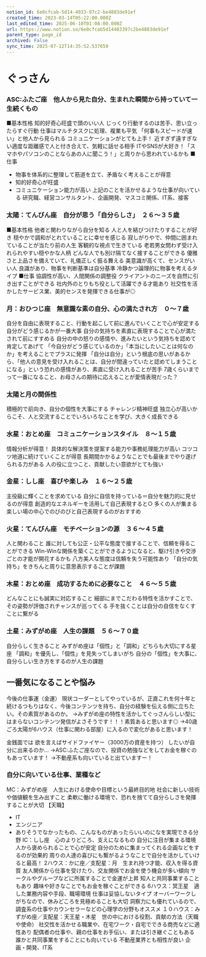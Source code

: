 ```yaml
---
notion_id: 6e0cfcab-5d14-4033-97c2-be4883de91ef
created_time: 2023-03-14T05:22:00.000Z
last_edited_time: 2025-06-10T01:08:00.000Z
url: https://www.notion.so/6e0cfcab5d14403397c2be4883de91ef
parent_type: page_id
archived: False
sync_time: 2025-07-12T14:35:52.537659
---
```


# ぐっさん

### ASC:ふたご座　他人から見た自分、生まれた瞬間から持っていて一生続くもの
■基本性格
知的好奇心旺盛で頭のいい人
じっくり行動するのは苦手、思い立ったらすぐ行動
仕事はマルチタスクに処理、複業も平気
「何事もスピードが速い」と他人から見られる
コミュニケーションがとても上手！
近すぎず遠すぎない適度な距離感で人と付き合えて、気軽に話せる相手
ITやSNSが大好き！「スマホやパソコンのことならあの人に聞こう！」と周りから思われているかも
■仕事
- 物事を体系的に整理して筋道を立て、矛盾なく考えることが得意
- 知的好奇心が旺盛
- コミュニケーション能力が高い
上記のことを活かせるような仕事が向いている
研究職、経営コンサルタント、企画開発、マスコミ関係、IT系、接客
### 太陽：てんびん座　自分が思う「自分らしさ」　２６〜３５歳
■基本性格
他者と関わりながら自分を知る
人と人を結びつけたりすることが好き
穏やかで調和がとれていることに幸せを感じる
寂しがりやで、仲間に囲まれていることが当たり前の人生
客観的な視点で生きている
老若男女問わず受け入れられやすい穏やかな人柄
どんな人でも別け隔てなく接することができる
優雅さと上品さを備えていて、礼儀正しく振る舞える
美意識が高くて、センスがいい人
良識があり、物事を判断基準は自分基準
冷静かつ論理的に物事を考えるタイプ
■仕事
協調性が高い、人間関係の調整役
クライアントのニーズを自然に引き出すことができる
社内外のとりもち役として活躍できる才能あり
社交性を活かしたサービス業、美的センスを発揮できる仕事が◎
### 月：おひつじ座　無意識な素の自分、心の満たされ方　０〜７歳
自分を自由に表現すること、行動を起こして前に進んでいくことで心が安定する
自分がどう感じるかが一番大事
自分の気持ちを素直に表現することで心が満たされて前にすすめる
自分の中の怒りの感情や、進みたいという気持ちを認めて肯定してあげて
「今自分がどう感じているのか」「本当にしたいことは何なのか」を考えることでプラスに発揮
「自分は自分」という根底の思いがあるから、「他人の意見を受け入れることは、自分が間違っていたと認めてしまうことになる」という恐れの感情があり、素直に受け入れることが苦手
7歳くらいまでって一番になること、お母さんの期待に応えることが愛情表現だった？
### 太陽と月の関係性
積極的で前向き、自分の個性を大事にする
チャレンジ精神旺盛
独立心が高いからこそ、人と交流することでいろいろなことを学び、大きく成長できる
### 水星：おとめ座　コミュニケーションスタイル　８〜１５歳
情報分析が得意！
具体的な解決策を提案する能力や事務処理能力が高い
コツコツ地道に続けていくことが得意
長期間かかるようなことでも最後までやり遂げられる力がある
人の役に立つこと、貢献したい意欲がとても強い
### 金星：しし座　喜びや楽しみ　１６〜２５歳
主役級に輝くことを求めている
自分に自信を持っている＝自分を魅力的に見せるのが得意
創造的なエネルギーを活用して自己表現すると○
多くの人が集まる楽しい場の中心でのびのびと自己表現するのがおすすめ
### 火星：てんびん座　モチベーションの源　３６〜４５歳
人と関わること
誰に対しても公正・公平な態度で接することで、信頼を得ることができる
Win-Winな関係を築くことができるようになると、駆け引きや交渉ごとの才能が開花するかも
八方美人な態度は信頼を失う可能性あり
「自分の気持ち」をきちんと周りに意思表示することが課題
### 木星：おとめ座　成功するために必要なこと　４６〜５５歳
どんなことにも誠実に対応すること
細部にまでこだわる特性を活かすことで、その姿勢が評価されチャンスが巡ってくる
手を抜くことは自分の自信をなくすことに繋がる
### 土星：みずがめ座　人生の課題　５６〜７０歳
自分らしく生きること
みずがめ座は「個性」と「調和」どちらも大切にする星座
「調和」を優先し、「個性」を見失ってしまいがち
自分の「個性」を大事に、自分らしい生き方をするのが人生の課題
## 一番気になることや悩み
今後の仕事運（金運）
現状コーダーとしてやっているが、正直これを何十年と続けるつもりはなく、今後コンテンツを持ち、自分の経験を伝える側に立ちたい。その素質があるのか。
→みずがめ座の特性を活かしてぐっさんらしい型にはまらないコンテンツ発信がよさそうです！！！素質あると思います◎
→40歳ごろ太陽が6ハウス（仕事に関わる部屋）に入るので変化があると思います！

金銭面では
欲を言えばサイドファイヤー（3000万の資産を持つ）
したいが自分に出来るのか…
→ASC:ふたご座なので、投資の勉強などをしてお金を稼ぐのもあっています！
→不動産系も向いていると出ていますー！
### 自分に向いている仕事、業種など
MC：みずがめ座　人生における使命や目標という最終目的地
社会に新しい技術や価値観を生み出すこと
柔軟に働ける環境で、恐れを捨てて自分らしさを発揮することが大切
【天職】
- IT
- エンジニア
- ありそうでなかったもの、こんなものがあったらいいのになを実現できる分野
IC：しし座　心のよりどころ、支えになるもの
自分に注目が集まる環境
人から褒められることで心が安定
自分のために集まってくれる企画などをするのが効果的
周りの人達の喜びにも繋がるようなことで自分を活かしていけると最高！
2ハウス：かに座／支配星：月　生まれ持つ才能、収入を得る資質
友人関係から仕事を受けたり、交友関係でお金を使う機会が多い傾向
サークルやグループなどに所属することで金運が上昇
知人と共同事業することもあり
趣味や好きなことでもお金を稼ぐことができる
6ハウス：冥王星　適した業務内容や手段、職場環境
仕事は妥協しないタイプ
オーバーワークしがちなので、休みどころを見極めることも大切
洞察力にも優れているので、調査系の仕事やカウンセラーなどの心理学の分野もオススメ
１０ハウス：みずがめ座／支配星：天王星・木星　世の中における役割、貢献の方法（天職や使命）
社交性を活かせる職業や、在宅ワーク・自宅でできる商売などに適性あり
配偶者の仕事や、親の仕事をお手伝い、または引き継ぐこともある
誰かと共同事業をすることにも向いている
不動産業界とも相性が良い
企画・開発、IT系